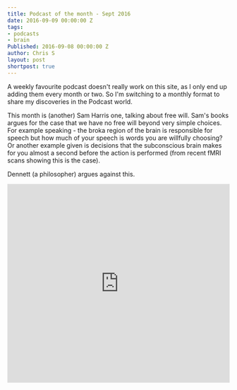 ```yaml
---
title: Podcast of the month - Sept 2016
date: 2016-09-09 00:00:00 Z
tags:
- podcasts
- brain
Published: 2016-09-08 00:00:00 Z
author: Chris S
layout: post
shortpost: true
---
```


A weekly favourite podcast doesn't really work on this site, as I only end up adding them every month or two. So I'm switching to a monthly format to share my discoveries in the Podcast world.

This month is (another) Sam Harris one, talking about free will. Sam's books argues for the case that we have no free will beyond very simple choices. For example speaking - the broka region of the brain is responsible for speech but how much of your speech is words you are willfully choosing? Or another example given is decisions that the subconscious brain makes for you almost a second before the action is performed (from recent fMRI scans showing this is the case).

Dennett (a philosopher) argues against this.

<iframe width="100%" height="450" scrolling="no" frameborder="no" src="https://w.soundcloud.com/player/?url=https%3A//api.soundcloud.com/tracks/272067349&amp;auto_play=false&amp;hide_related=false&amp;show_comments=true&amp;show_user=true&amp;show_reposts=false&amp;visual=true"></iframe>